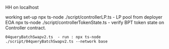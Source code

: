 
HH on localhost

working set-up
	  npx ts-node ./script/controllerLP.ts  - LP pool from deployer EOA
	  npx ts-node ./script/controllerTokenState.ts - verify BPT token state on Controller contract.
    
    04queryBatchSwapv2.ts  - run : npx ts-node ./script/04queryBatchSwapv2.ts --network base
    

